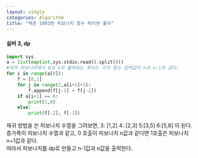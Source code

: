 ```yaml
---
layout: single
categories: Algorithm
title: "백준 1003번 피보나치 함수 파이썬 풀이"
---
```

#### 실버 3, dp

```py
import sys
a = list(map(int,sys.stdin.read().split()))
#재귀 피보나치에서 0과 1이 출력되는 횟수는 각각 함수 입력값이 n과 n-1과 같다.
for i in range(a[0]):
    f = [0,1]
    for j in range(2,a[i+1]+1):
        f.append(f[j-1] + f[j-2])
    if a[i+1] == 0:
        print(1,0)
    else:
        print(f[-2], f[-1])
```

재귀 방법을 쓴 피보나치 수열을 그려보면, 3: [1,2] 4: [2,3] 5:[3,5] 6:[5,8] 이 된다.<br>
증가폭이 피보나치 수열과 같고, 0 호출이 피보나치 n값과 같다면 1호출은 피보나치 n+1값과 같다.<br>
따라서 피보나치를 dp로 만들고 n-1값과 n값을 출력한다.<br>